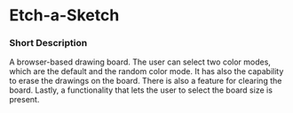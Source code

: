 # Etch-a-Sketch

### Short Description
A browser-based drawing board. The user can select two color modes, which are the default and the random color mode. It has also the capability to erase the drawings on the board. There is also a feature for clearing the board. Lastly, a functionality that lets the user to select the board size is present.